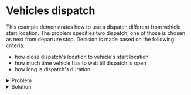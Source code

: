 # Vehicles dispatch

This example demonstrates how to use a dispatch different from vehicle start location. The problem specifies two dispatch,
one of those is chosen as next from departure stop. Decision is made based on the following criteria:

* how close dispatch's location to vehicle's start location
* how much time vehicle has to wait till dispatch is open
* how long is dispatch's duration

<details>
    <summary>Problem</summary><p>

```json
{{#include ../../../../../examples/data/pragmatic/basics/dispatch.basic.problem.json}}
```

</p></details>

<details>
    <summary>Solution</summary><p>

```json
{{#include ../../../../../examples/data/pragmatic/basics/dispatch.basic.solution.json}}
```

</p></details>

<div id="geojson" hidden>
{{#include ../../../../../examples/data/pragmatic/basics/dispatch.basic.solution.geojson}}
</div>

<div id="map"></div>